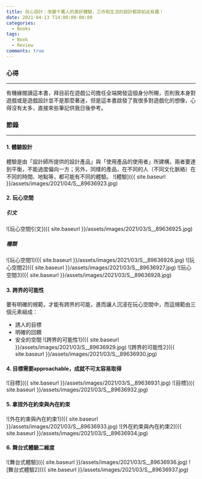 ```yaml
---
title: 玩心設計：改變千萬人的美好體驗，工作和生活的設計都該如此有趣！
date: 2021-04-13 T14:00:00-00:00
categories:
  - Books
tags:
  - Book
  - Review
comments: true
---
```


### 心得

---

有機緣閱讀這本書，拜目前在遊戲公司擔任全端開發這個身分所賜，否則我本身對遊戲或是遊戲設計並不是那麼著迷，但是這本書啟發了我很多對遊戲化的想像，心得沒有太多，直接來些筆記供我日後參考。

### 節錄

---

#### 1. 體驗設計 
   體驗是由「設計師所提供的設計產品」與「使用產品的使用者」所建構，兩者要達到平衡，不能過度偏向一方；另外，同樣的產品，在不同的人（不同文化脈絡）在不同的時間、地點等，都可能有不同的體驗。
   ![體驗]({{ site.baseurl }}/assets/images/2021/04/S__89636923.jpg)
#### 2. 玩心空間
##### 引文
   ![玩心空間引文]({{ site.baseurl }}/assets/images/2021/03/S__89636925.jpg)
##### 種類
   ![玩心空間1]({{ site.baseurl }}/assets/images/2021/03/S__89636926.jpg)
   ![玩心空間2]({{ site.baseurl }}/assets/images/2021/03/S__89636927.jpg)
   ![玩心空間3]({{ site.baseurl }}/assets/images/2021/03/S__89636928.jpg)
#### 3. 跨界的可能性 
   要有明確的規範，才能有跨界的可能，進而讓人沉浸在玩心空間中，而這規範由三個元素組成：
   * 誘人的目標
   * 明確的回饋
   * 安全的空間
   ![跨界的可能性1]({{ site.baseurl }}/assets/images/2021/03/S__89636929.jpg)
   ![跨界的可能性2]({{ site.baseurl }}/assets/images/2021/03/S__89636930.jpg)

#### 4. 目標需要approachable，成就不可太容易取得
   ![目標]({{ site.baseurl }}/assets/images/2021/03/S__89636931.jpg)
   ![目標]({{ site.baseurl }}/assets/images/2021/03/S__89636932.jpg)
#### 5. 拿捏外在約束與內在約束  
   ![外在約束與內在約束1]({{ site.baseurl }}/assets/images/2021/03/S__89636933.jpg)
   ![外在約束與內在約束2]({{ site.baseurl }}/assets/images/2021/03/S__89636934.jpg)
#### 6. 舞台式體驗二維度
   ![舞台式體驗]({{ site.baseurl }}/assets/images/2021/03/S__89636936.jpg)
   ![舞台式體驗2]({{ site.baseurl }}/assets/images/2021/03/S__89636937.jpg)


